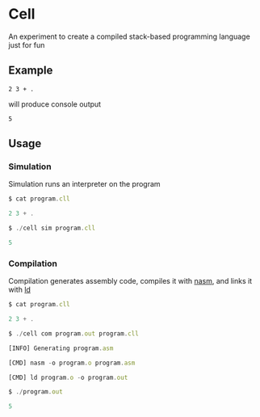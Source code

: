 # Cell

An experiment to create a compiled stack-based programming language just for fun

## Example
```
2 3 + .
```

will produce console output 

```
5
```

## Usage

### Simulation

Simulation runs an interpreter on the program

```js
$ cat program.cll

2 3 + .

$ ./cell sim program.cll

5
```

### Compilation

Compilation generates assembly code, compiles it with [nasm](https://www.nasm.us/), and links it with [ld](https://www.gnu.org/software/binutils/)

```js
$ cat program.cll

2 3 + .

$ ./cell com program.out program.cll

[INFO] Generating program.asm

[CMD] nasm -o program.o program.asm

[CMD] ld program.o -o program.out

$ ./program.out

5
```
